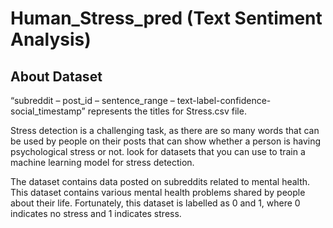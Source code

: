 # Human_Stress_pred  (Text Sentiment Analysis)  
## About Dataset  
“subreddit – post_id – sentence_range – text-label-confidence-social_timestamp” represents the titles for Stress.csv file.

Stress detection is a challenging task, as there are so many words that can be used by people on their posts that can show whether a person is having psychological stress or not. look for datasets that you can use to train a machine learning model for stress detection.

The dataset contains data posted on subreddits related to mental health. This dataset contains various mental health problems shared by people about their life. Fortunately, this dataset is labelled as 0 and 1, where 0 indicates no stress and 1 indicates stress.
